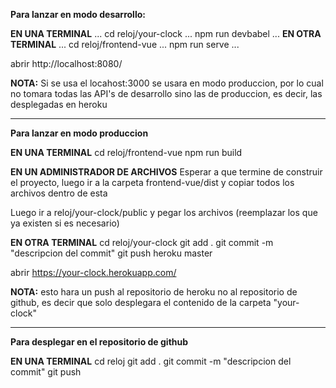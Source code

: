**Para lanzar en modo desarrollo:**

**EN UNA TERMINAL**
...
cd reloj/your-clock
...
npm run devbabel
...
**EN OTRA TERMINAL**
...
cd reloj/frontend-vue
...
npm run serve
...

abrir http://localhost:8080/


**NOTA:** Si se usa el locahost:3000 se usara en modo produccion, por lo cual no tomara todas las API's de desarrollo sino las de produccion, es decir, las desplegadas en heroku

-------------------------------------------------------------

**Para lanzar en modo produccion**

**EN UNA TERMINAL**
cd reloj/frontend-vue
npm run build

**EN UN ADMINISTRADOR DE ARCHIVOS**
Esperar a que termine de construir el proyecto, luego ir a la carpeta frontend-vue/dist y copiar todos los archivos dentro de esta

Luego ir a reloj/your-clock/public y pegar los archivos (reemplazar los que ya existen si es necesario)

**EN OTRA TERMINAL**
cd reloj/your-clock
git add .
git commit -m "descripcion del commit"
git push heroku master

abrir https://your-clock.herokuapp.com/

**NOTA:** esto hara un push al repositorio de heroku no al repositorio de github, es decir que solo desplegara el contenido de la carpeta "your-clock"

-------------------------------------------------------------

**Para desplegar en el repositorio de github**

**EN UNA TERMINAL**
cd reloj
git add .
git commit -m "descripcion del commit"
git push

